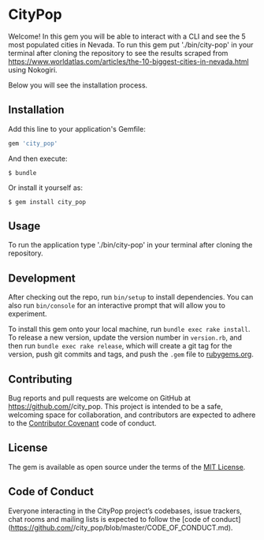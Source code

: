 # CityPop

Welcome! In this gem you will be able to interact with a CLI and see the 5 most populated cities in Nevada. To run this gem put './bin/city-pop' in your terminal after cloning the repository to see the results scraped from https://www.worldatlas.com/articles/the-10-biggest-cities-in-nevada.html using Nokogiri.

Below you will see the installation process.

## Installation

Add this line to your application's Gemfile:

```ruby
gem 'city_pop'
```

And then execute:

    $ bundle

Or install it yourself as:

    $ gem install city_pop

## Usage

To run the application type './bin/city-pop' in your terminal after cloning the repository.

## Development

After checking out the repo, run `bin/setup` to install dependencies. You can also run `bin/console` for an interactive prompt that will allow you to experiment.

To install this gem onto your local machine, run `bundle exec rake install`. To release a new version, update the version number in `version.rb`, and then run `bundle exec rake release`, which will create a git tag for the version, push git commits and tags, and push the `.gem` file to [rubygems.org](https://rubygems.org).

## Contributing

Bug reports and pull requests are welcome on GitHub at https://github.com/<github username>/city_pop. This project is intended to be a safe, welcoming space for collaboration, and contributors are expected to adhere to the [Contributor Covenant](http://contributor-covenant.org) code of conduct.

## License

The gem is available as open source under the terms of the [MIT License](https://opensource.org/licenses/MIT).

## Code of Conduct

Everyone interacting in the CityPop project’s codebases, issue trackers, chat rooms and mailing lists is expected to follow the [code of conduct](https://github.com/<github username>/city_pop/blob/master/CODE_OF_CONDUCT.md).
